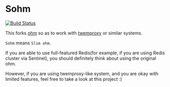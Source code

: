 Sohm
====

[![Build Status](https://travis-ci.org/xxuejie/sohm.svg?branch=master)](https://travis-ci.org/xxuejie/sohm)

This forks [ohm](https://github.com/soveran/ohm) so as to work with [twemproxy](https://github.com/twitter/twemproxy) or similar systems.

`Sohm` means `Slim ohm`.

If you are able to use full-featured Redis(for example, if you are using Redis cluster via Sentinel), you should definitely think about using the original ohm.

However, if you are using twemproxy-like system, and you are okay with limited features, feel free to take a look at this project :)
